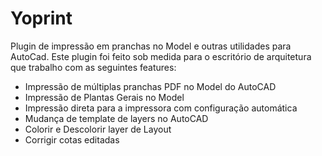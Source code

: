 # Yoprint
Plugin de impressão em pranchas no Model e outras utilidades para AutoCad. Este plugin foi feito sob medida para o escritório de arquitetura que trabalho com as seguintes features:

- Impressão de múltiplas pranchas PDF no Model do AutoCAD
- Impressão de Plantas Gerais no Model
- Impressão direta para a impressora com configuração automática
- Mudança de template de layers no AutoCAD
- Colorir e Descolorir layer de Layout
- Corrigir cotas editadas
